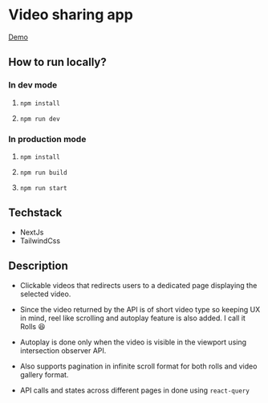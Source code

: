 # Video sharing app

[Demo](https://gro-care-assignment.vercel.app/)

## How to run locally?

### In dev mode

1. `npm install`

2. `npm run dev`

### In production mode

1. `npm install`

2. `npm run build`

3. `npm run start`

## Techstack

- NextJs
- TailwindCss

## Description

- Clickable videos that redirects users to a dedicated page displaying the selected video.

- Since the video returned by the API is of short video type so keeping UX in mind, reel like scrolling and autoplay feature is also added. I call it Rolls 😆

- Autoplay is done only when the video is visible in the viewport using intersection observer API.

- Also supports pagination in infinite scroll format for both rolls and video gallery format.

- API calls and states across different pages in done using `react-query`
